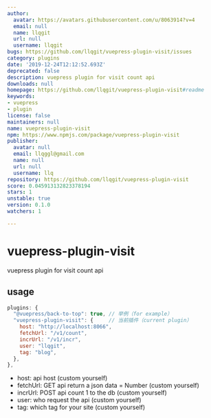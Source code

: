 ```yaml
---
author:
  avatar: https://avatars.githubusercontent.com/u/8063914?v=4
  email: null
  name: llqgit
  url: null
  username: llqgit
bugs: https://github.com/llqgit/vuepress-plugin-visit/issues
category: plugins
date: '2019-12-24T12:12:52.693Z'
deprecated: false
description: vuepress plugin for visit count api
downloads: null
homepage: https://github.com/llqgit/vuepress-plugin-visit#readme
keywords:
- vuepress
- plugin
license: false
maintainers: null
name: vuepress-plugin-visit
npm: https://www.npmjs.com/package/vuepress-plugin-visit
publisher:
  avatar: null
  email: llqggl@gmail.com
  name: null
  url: null
  username: llq
repository: https://github.com/llqgit/vuepress-plugin-visit
score: 0.045913132823378194
stars: 1
unstable: true
version: 0.1.0
watchers: 1

---
```


# vuepress-plugin-visit

vuepress plugin for visit count api

## usage

```js
plugins: {
  "@vuepress/back-to-top": true, // 举例（for example）
  "vuepress-plugin-visit": {     // 当前插件（current plugin）
    host: "http://localhost:8066",
    fetchUrl: "/v1/count",
    incrUrl: "/v1/incr",
    user: "llqgit",
    tag: "blog",
  },
},
```

- host: api host (custom yourself)
- fetchUrl: GET api return a json data = Number (custom yourself)
- incrUrl: POST api count 1 to the db (custom yourself)
- user: who request the api (custom yourself)
- tag: which tag for your site (custom yourself)
